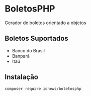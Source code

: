 # BoletosPHP
Gerador de boletos orientado a objetos

## Boletos Suportados
- Banco do Brasil
- Banpará
- Itaú

## Instalação

```shell
composer require ionews/boletosphp
```
